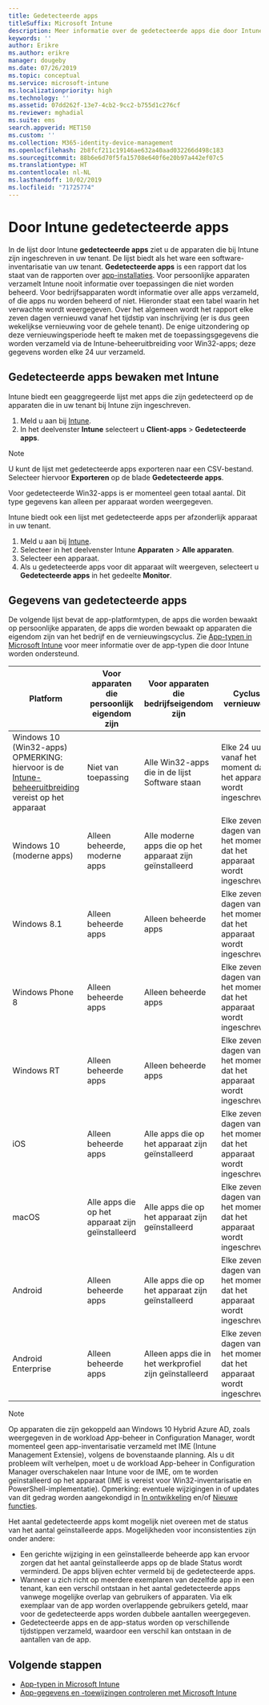 ```yaml
---
title: Gedetecteerde apps
titleSuffix: Microsoft Intune
description: Meer informatie over de gedetecteerde apps die door Intune op een apparaat zijn gevonden.
keywords: ''
author: Erikre
ms.author: erikre
manager: dougeby
ms.date: 07/26/2019
ms.topic: conceptual
ms.service: microsoft-intune
ms.localizationpriority: high
ms.technology: ''
ms.assetid: 07dd262f-13e7-4cb2-9cc2-b755d1c276cf
ms.reviewer: mghadial
ms.suite: ems
search.appverid: MET150
ms.custom: ''
ms.collection: M365-identity-device-management
ms.openlocfilehash: 2b8fcf211c19146ae632a40aad032266d498c183
ms.sourcegitcommit: 88b6e6d70f5fa15708e640f6e20b97a442ef07c5
ms.translationtype: HT
ms.contentlocale: nl-NL
ms.lasthandoff: 10/02/2019
ms.locfileid: "71725774"
---
```

# <a name="intune-discovered-apps"></a>Door Intune gedetecteerde apps

In de lijst door Intune **gedetecteerde apps** ziet u de apparaten die bij Intune zijn ingeschreven in uw tenant. De lijst biedt als het ware een software-inventarisatie van uw tenant. **Gedetecteerde apps** is een rapport dat los staat van de rapporten over [app-installaties](apps-monitor.md). Voor persoonlijke apparaten verzamelt Intune nooit informatie over toepassingen die niet worden beheerd. Voor bedrijfsapparaten wordt informatie over alle apps verzameld, of die apps nu worden beheerd of niet. Hieronder staat een tabel waarin het verwachte wordt weergegeven. Over het algemeen wordt het rapport elke zeven dagen vernieuwd vanaf het tijdstip van inschrijving (er is dus geen wekelijkse vernieuwing voor de gehele tenant). De enige uitzondering op deze vernieuwingsperiode heeft te maken met de toepassingsgegevens die worden verzameld via de Intune-beheeruitbreiding voor Win32-apps; deze gegevens worden elke 24 uur verzameld.

## <a name="monitor-discovered-apps-with-intune"></a>Gedetecteerde apps bewaken met Intune

Intune biedt een geaggregeerde lijst met apps die zijn gedetecteerd op de apparaten die in uw tenant bij Intune zijn ingeschreven.

1. Meld u aan bij [Intune](https://go.microsoft.com/fwlink/?linkid=2090973).
2. In het deelvenster **Intune** selecteert u **Client-apps** > **Gedetecteerde apps**.

>[!NOTE]
>U kunt de lijst met gedetecteerde apps exporteren naar een CSV-bestand. Selecteer hiervoor **Exporteren** op de blade **Gedetecteerde apps**.
>
>Voor gedetecteerde Win32-apps is er momenteel geen totaal aantal. Dit type gegevens kan alleen per apparaat worden weergegeven.

Intune biedt ook een lijst met gedetecteerde apps per afzonderlijk apparaat in uw tenant.

1. Meld u aan bij [Intune](https://go.microsoft.com/fwlink/?linkid=2090973).
2. Selecteer in het deelvenster Intune **Apparaten** > **Alle apparaten**.
3. Selecteer een apparaat.
4. Als u gedetecteerde apps voor dit apparaat wilt weergeven, selecteert u **Gedetecteerde apps** in het gedeelte **Monitor**.

## <a name="details-of-discovered-apps"></a>Gegevens van gedetecteerde apps

De volgende lijst bevat de app-platformtypen, de apps die worden bewaakt op persoonlijke apparaten, de apps die worden bewaakt op apparaten die eigendom zijn van het bedrijf en de vernieuwingscyclus. Zie [App-typen in Microsoft Intune](apps-add.md#app-types-in-microsoft-intune) voor meer informatie over de app-typen die door Intune worden ondersteund.

| Platform | Voor apparaten die persoonlijk eigendom zijn | Voor apparaten die bedrijfseigendom zijn | Cyclus vernieuwen |
|------------------------------------------------------------------------|----------------------------------|--------------------------------------------------|---------------------------------------|
| Windows 10 (Win32-apps) OPMERKING: hiervoor is de [Intune-beheeruitbreiding](intune-management-extension.md) vereist op het apparaat | Niet van toepassing | Alle Win32-apps die in de lijst Software staan | Elke 24 uur vanaf het moment dat het apparaat wordt ingeschreven |
| Windows 10 (moderne apps) | Alleen beheerde, moderne apps | Alle moderne apps die op het apparaat zijn geïnstalleerd | Elke zeven dagen vanaf het moment dat het apparaat wordt ingeschreven |
| Windows 8.1 | Alleen beheerde apps | Alleen beheerde apps | Elke zeven dagen vanaf het moment dat het apparaat wordt ingeschreven |
| Windows Phone 8 | Alleen beheerde apps | Alleen beheerde apps | Elke zeven dagen vanaf het moment dat het apparaat wordt ingeschreven |
| Windows RT | Alleen beheerde apps | Alleen beheerde apps | Elke zeven dagen vanaf het moment dat het apparaat wordt ingeschreven |
| iOS | Alleen beheerde apps | Alle apps die op het apparaat zijn geïnstalleerd | Elke zeven dagen vanaf het moment dat het apparaat wordt ingeschreven |
| macOS | Alle apps die op het apparaat zijn geïnstalleerd | Alle apps die op het apparaat zijn geïnstalleerd | Elke zeven dagen vanaf het moment dat het apparaat wordt ingeschreven |
| Android | Alleen beheerde apps | Alle apps die op het apparaat zijn geïnstalleerd | Elke zeven dagen vanaf het moment dat het apparaat wordt ingeschreven |
| Android Enterprise | Alleen beheerde apps | Alleen apps die in het werkprofiel zijn geïnstalleerd | Elke zeven dagen vanaf het moment dat het apparaat wordt ingeschreven |

> [!NOTE]
> Op apparaten die zijn gekoppeld aan Windows 10 Hybrid Azure AD, zoals weergegeven in de workload App-beheer in Configuration Manager, wordt momenteel geen app-inventarisatie verzameld met IME (Intune Management Extensie), volgens de bovenstaande planning. Als u dit probleem wilt verhelpen, moet u de workload App-beheer in Configuration Manager overschakelen naar Intune voor de IME, om te worden geïnstalleerd op het apparaat (IME is vereist voor Win32-inventarisatie en PowerShell-implementatie). Opmerking: eventuele wijzigingen in of updates van dit gedrag worden aangekondigd in [In ontwikkeling](../fundamentals/in-development.md) en/of [Nieuwe functies](../fundamentals/whats-new.md).

Het aantal gedetecteerde apps komt mogelijk niet overeen met de status van het aantal geïnstalleerde apps. Mogelijkheden voor inconsistenties zijn onder andere:

- Een gerichte wijziging in een geïnstalleerde beheerde app kan ervoor zorgen dat het aantal geïnstalleerde apps op de blade Status wordt verminderd. De apps blijven echter vermeld bij de gedetecteerde apps.
- Wanneer u zich richt op meerdere exemplaren van dezelfde app in een tenant, kan een verschil ontstaan in het aantal gedetecteerde apps vanwege mogelijke overlap van gebruikers of apparaten. Via elk exemplaar van de app worden overlappende gebruikers geteld, maar voor de gedetecteerde apps worden dubbele aantallen weergegeven.
- Gedetecteerde apps en de app-status worden op verschillende tijdstippen verzameld, waardoor een verschil kan ontstaan in de aantallen van de app.

## <a name="next-steps"></a>Volgende stappen

- [App-typen in Microsoft Intune](apps-add.md#app-types-in-microsoft-intune)
- [App-gegevens en -toewijzingen controleren met Microsoft Intune](apps-monitor.md)
